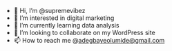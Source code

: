 - 👋 Hi, I’m @supremevibez
- 👀 I’m interested in digital marketing
- 🌱 I’m currently learning data analysis
- 💞️ I’m looking to collaborate on my WordPress site
- 📫 How to reach me @adegbayeolumide@gmail.com

<!---
supremevibez/supremevibez is a ✨ special ✨ repository because its `README.md` (this file) appears on your GitHub profile.
You can click the Preview link to take a look at your changes.
--->
